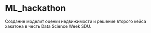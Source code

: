 # ML_hackathon
Создание моделит оценки недвижимости и решение второго кейса хакатона в честь Data Science Week SDU.
